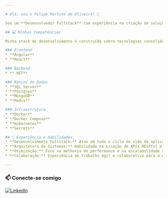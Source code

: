 ```yaml
---

# Olá, sou o Felipe Martins de Oliveira! 👋

Sou um **Desenvolvedor Fullstack** com experiência na criação de soluções web robustas e escaláveis. Minha paixão é transformar ideias em produtos digitais de alta qualidade, aplicando as melhores práticas de desenvolvimento para resolver desafios complexos.

## 💻 Minhas Competências

Minha stack de desenvolvimento é construída sobre tecnologias consolidadas e modernas.

### Frontend
* **Angular**
* **React**

### Backend
* **.NET**

### Bancos de Dados
* **SQL Server**
* **Postgres**
* **MongoDB**
* **Redis**

### Infraestrutura
* **Docker**
* **Docker Compose**
* **Kubernetes**
* **Secrets**

## 💼 Experiência e Habilidades
* **Desenvolvimento Fullstack:** Atuo em todo o ciclo de vida de aplicações, desde a concepção até a implantação e manutenção.
* **Arquitetura de Sistemas:** Habilidade na criação de APIs RESTful e microsserviços eficientes e seguros.
* **Otimização:** Foco na melhoria de performance e na escalabilidade de sistemas existentes.
* **Colaboração:** Experiência em trabalho ágil e colaborativo para a entrega de soluções com valor.

---
```


### 📫 Conecte-se comigo

[![LinkedIn](https://img.shields.io/badge/LinkedIn-0A66C2?style=for-the-badge&logo=linkedin&logoColor=white)](https://www.linkedin.com/in/felipemartoliveira/)
